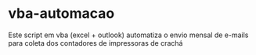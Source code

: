 # vba-automacao
Este script em vba (excel + outlook) automatiza o envio mensal de e-mails para coleta dos contadores de impressoras de crachá
